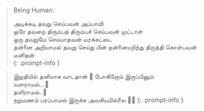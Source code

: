 
> Being Human:
> 
> அடிக்கடி தவறு செய்பவன் அப்பாவி <br>
> ஒரே தவறை திரும்பத் திரும்பச் செய்பவன் முட்டாள் <br>
> ஒரு தவறுமே செய்யாதவன் மரக்கட்டை <br>
> தன்னை அறியாமல் தவறு செய்து பின் தன்னையறிந்து திருத்தி கொள்பவன் மனிதன் <br>
{: .prompt-info }




> இறுதியில் தனியாக வாடதான் 🍂 போகிறோம்
> இருப்பினும் <br> 
> வளராமல்...🍃 <br> 
> தளிராமல்..🌾 <br>
> நறுமணம் பரப்பாமல் ‌இருக்க அவசியமில்லை 🌻✨
{: .prompt-info }

